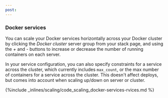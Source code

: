 ```yaml
---
post: 
---
```


### Docker services

You can scale your Docker services horizontally across your Docker cluster by clicking the _Docker cluster_ server group from your stack page, and using the _+_ and _-_ buttons to increase or decrease the number of running containers on each server.

In your service configuration, you can also specify constraints for a service across the cluster, which currently includes `max_count`, or the max number of containers for a service across the cluster. This doesn't affect deploys, but comes into account when scaling up/down on server or cluster.



{%include _inlines/scaling/code_scaling_docker-services-rvices.md %}




